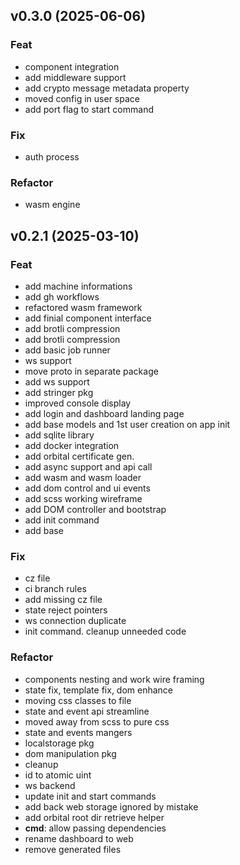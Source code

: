 ## v0.3.0 (2025-06-06)

### Feat

- component integration
- add middleware support
- add crypto message metadata property
- moved config in user space
- add port flag to start command

### Fix

- auth process

### Refactor

- wasm engine

## v0.2.1 (2025-03-10)

### Feat

- add machine informations
- add gh workflows
- refactored wasm framework
- add finial component interface
- add brotli compression
- add brotli compression
- add basic job runner
- ws support
- move proto in separate package
- add ws support
- add stringer pkg
- improved console display
- add login and dashboard landing page
- add base models and 1st user creation on app init
- add sqlite library
- add docker integration
- add orbital certificate gen.
- add async support and api call
- add wasm and wasm loader
- add dom control and ui events
- add scss working wireframe
- add DOM controller and bootstrap
- add init command
- add base

### Fix

- cz file
- ci branch rules
- add missing cz file
- state reject pointers
- ws connection duplicate
- init command. cleanup unneeded code

### Refactor

- components nesting and work wire framing
- state fix, template fix, dom enhance
- moving css classes to file
- state and event api streamline
- moved away from scss to pure css
- state and events mangers
- localstorage pkg
- dom manipulation pkg
- cleanup
- id to atomic uint
- ws backend
- update init and start commands
- add back web storage ignored by mistake
- add orbital root dir retrieve helper
- **cmd**: allow passing dependencies
- rename dashboard to web
- remove generated files
